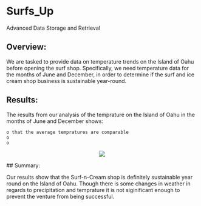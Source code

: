 # Surfs_Up
Advanced Data Storage and Retrieval

## Overview:

  We are tasked to provide data on temperature trends on the Island of Oahu before opening the surf shop. Specifically, we need temperature data for the months of June and December, in order to determine if the surf and ice cream shop business is sustainable year-round.

## Results:

The results from our analysis of the temprature on the Island of Oahu in the months of June and December shows:

    o that the average tempratures are comparable 
    o 
    o
   
<p align="center">
 <img src="https://github.com/PJ427/Pewlett-Hackard-Analysis/blob/main/EmployeeDB.pn">
</p>
## Summary:

  Our results show that the Surf-n-Cream shop is definitely sustainable year round on the Island of Oahu.  Though there is some changes in weather in regards to precipitation and temprature it is not siginificant enough to prevent the venture from being successful.
